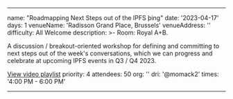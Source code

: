 ---

name: "Roadmapping Next Steps out of the IPFS þing"
date: '2023-04-17'
days: 1
venueName: 'Radisson Grand Place, Brussels'
venueAddress: ''
difficulty: All Welcome
description: >-
  Room: Royal A+B.
  
  A discussion / breakout-oriented workshop for defining and committing to next steps out of the week's conversations, which we can progress and celebrate at upcoming IPFS events in Q3 / Q4 2023.

<a href="https://youtu.be/nqiiqd8nTNo">View video playlist</a>
priority: 4
attendees: 50
org: ''
dri: '@momack2'
times: '4:00 PM - 6:00 PM'



---